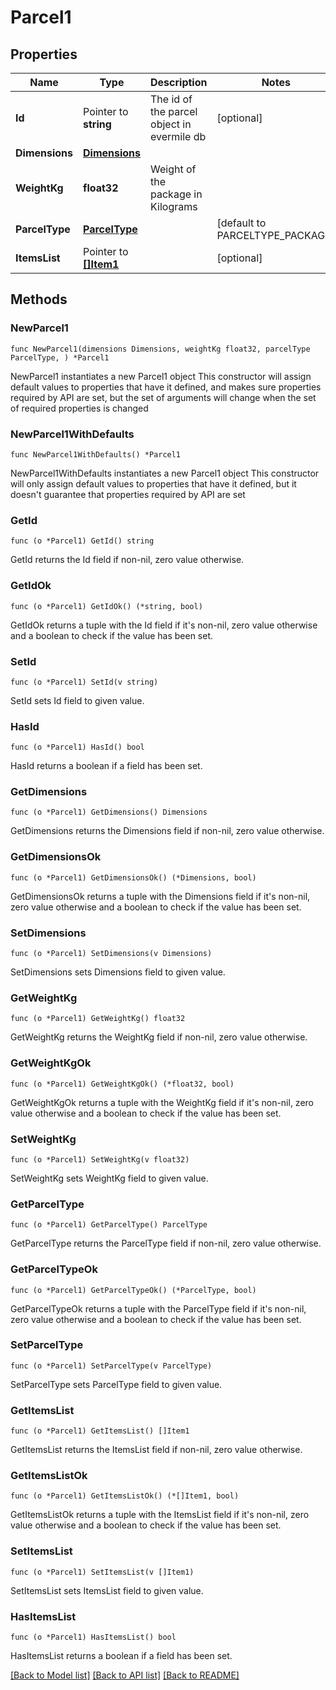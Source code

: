 # Parcel1

## Properties

Name | Type | Description | Notes
------------ | ------------- | ------------- | -------------
**Id** | Pointer to **string** | The id of the parcel object in evermile db | [optional] 
**Dimensions** | [**Dimensions**](Dimensions.md) |  | 
**WeightKg** | **float32** | Weight of the package in Kilograms | 
**ParcelType** | [**ParcelType**](ParcelType.md) |  | [default to PARCELTYPE_PACKAGE]
**ItemsList** | Pointer to [**[]Item1**](Item1.md) |  | [optional] 

## Methods

### NewParcel1

`func NewParcel1(dimensions Dimensions, weightKg float32, parcelType ParcelType, ) *Parcel1`

NewParcel1 instantiates a new Parcel1 object
This constructor will assign default values to properties that have it defined,
and makes sure properties required by API are set, but the set of arguments
will change when the set of required properties is changed

### NewParcel1WithDefaults

`func NewParcel1WithDefaults() *Parcel1`

NewParcel1WithDefaults instantiates a new Parcel1 object
This constructor will only assign default values to properties that have it defined,
but it doesn't guarantee that properties required by API are set

### GetId

`func (o *Parcel1) GetId() string`

GetId returns the Id field if non-nil, zero value otherwise.

### GetIdOk

`func (o *Parcel1) GetIdOk() (*string, bool)`

GetIdOk returns a tuple with the Id field if it's non-nil, zero value otherwise
and a boolean to check if the value has been set.

### SetId

`func (o *Parcel1) SetId(v string)`

SetId sets Id field to given value.

### HasId

`func (o *Parcel1) HasId() bool`

HasId returns a boolean if a field has been set.

### GetDimensions

`func (o *Parcel1) GetDimensions() Dimensions`

GetDimensions returns the Dimensions field if non-nil, zero value otherwise.

### GetDimensionsOk

`func (o *Parcel1) GetDimensionsOk() (*Dimensions, bool)`

GetDimensionsOk returns a tuple with the Dimensions field if it's non-nil, zero value otherwise
and a boolean to check if the value has been set.

### SetDimensions

`func (o *Parcel1) SetDimensions(v Dimensions)`

SetDimensions sets Dimensions field to given value.


### GetWeightKg

`func (o *Parcel1) GetWeightKg() float32`

GetWeightKg returns the WeightKg field if non-nil, zero value otherwise.

### GetWeightKgOk

`func (o *Parcel1) GetWeightKgOk() (*float32, bool)`

GetWeightKgOk returns a tuple with the WeightKg field if it's non-nil, zero value otherwise
and a boolean to check if the value has been set.

### SetWeightKg

`func (o *Parcel1) SetWeightKg(v float32)`

SetWeightKg sets WeightKg field to given value.


### GetParcelType

`func (o *Parcel1) GetParcelType() ParcelType`

GetParcelType returns the ParcelType field if non-nil, zero value otherwise.

### GetParcelTypeOk

`func (o *Parcel1) GetParcelTypeOk() (*ParcelType, bool)`

GetParcelTypeOk returns a tuple with the ParcelType field if it's non-nil, zero value otherwise
and a boolean to check if the value has been set.

### SetParcelType

`func (o *Parcel1) SetParcelType(v ParcelType)`

SetParcelType sets ParcelType field to given value.


### GetItemsList

`func (o *Parcel1) GetItemsList() []Item1`

GetItemsList returns the ItemsList field if non-nil, zero value otherwise.

### GetItemsListOk

`func (o *Parcel1) GetItemsListOk() (*[]Item1, bool)`

GetItemsListOk returns a tuple with the ItemsList field if it's non-nil, zero value otherwise
and a boolean to check if the value has been set.

### SetItemsList

`func (o *Parcel1) SetItemsList(v []Item1)`

SetItemsList sets ItemsList field to given value.

### HasItemsList

`func (o *Parcel1) HasItemsList() bool`

HasItemsList returns a boolean if a field has been set.


[[Back to Model list]](../README.md#documentation-for-models) [[Back to API list]](../README.md#documentation-for-api-endpoints) [[Back to README]](../README.md)


